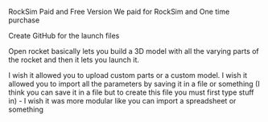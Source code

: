 RockSim
Paid and Free Version
We paid for RockSim and One time purchase

Create GitHub for the launch files

Open rocket basically lets you build a 3D model with all the varying parts of the rocket and then it lets you launch it.

I wish it allowed you to upload custom parts or a custom model.
I wish it allowed you to import all the parameters by saving it in a file or something (I think you can save it in a file but to create this file you must first type stuff in) - I wish it was more modular like you can import a spreadsheet or something


